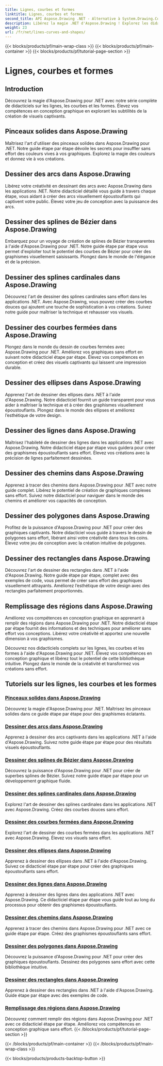 ```yaml
---
title: Lignes, courbes et formes
linktitle: Lignes, courbes et formes
second_title: API Aspose.Drawing .NET - Alternative à System.Drawing.Common
description: Libérez la magie .NET d'Aspose.Drawing ! Explorez les didacticiels sur les lignes, les courbes et les formes pour des graphiques éclatants  maîtrisez les pinceaux solides, les arcs, les splines, les ellipses et bien plus encore de manière créative.
weight: 23
url: /fr/net/lines-curves-and-shapes/
---
```


{{< blocks/products/pf/main-wrap-class >}}
{{< blocks/products/pf/main-container >}}
{{< blocks/products/pf/tutorial-page-section >}}

# Lignes, courbes et formes


## Introduction

Découvrez la magie d'Aspose.Drawing pour .NET avec notre série complète de didacticiels sur les lignes, les courbes et les formes. Élevez vos compétences en conception graphique en explorant les subtilités de la création de visuels captivants.

## Pinceaux solides dans Aspose.Drawing
Maîtrisez l'art d'utiliser des pinceaux solides dans Aspose.Drawing pour .NET. Notre guide étape par étape dévoile les secrets pour insuffler sans effort des couleurs vives à vos graphiques. Explorez la magie des couleurs et donnez vie à vos créations.

## Dessiner des arcs dans Aspose.Drawing
Libérez votre créativité en dessinant des arcs avec Aspose.Drawing dans les applications .NET. Notre didacticiel détaillé vous guide à travers chaque étape, vous aidant à créer des arcs visuellement époustouflants qui captivent votre public. Élevez votre jeu de conception avec la puissance des arcs.

## Dessiner des splines de Bézier dans Aspose.Drawing
Embarquez pour un voyage de création de splines de Bézier transparentes à l'aide d'Aspose.Drawing pour .NET. Notre guide étape par étape vous permet d'exploiter tout le potentiel des courbes de Bézier pour créer des graphismes visuellement saisissants. Plongez dans le monde de l'élégance et de la précision.

## Dessiner des splines cardinales dans Aspose.Drawing
Découvrez l'art de dessiner des splines cardinales sans effort dans les applications .NET. Avec Aspose.Drawing, vous pouvez créer des courbes douces qui ajoutent une touche de sophistication à vos créations. Suivez notre guide pour maîtriser la technique et rehausser vos visuels.

## Dessiner des courbes fermées dans Aspose.Drawing
Plongez dans le monde du dessin de courbes fermées avec Aspose.Drawing pour .NET. Améliorez vos graphiques sans effort en suivant notre didacticiel étape par étape. Élevez vos compétences en conception et créez des visuels captivants qui laissent une impression durable.

## Dessiner des ellipses dans Aspose.Drawing
Apprenez l'art de dessiner des ellipses dans .NET à l'aide d'Aspose.Drawing. Notre didacticiel fournit un guide transparent pour vous aider à maîtriser la technique et à créer des graphismes visuellement époustouflants. Plongez dans le monde des ellipses et améliorez l’esthétique de votre design.

## Dessiner des lignes dans Aspose.Drawing
Maîtrisez l'habileté de dessiner des lignes dans les applications .NET avec Aspose.Drawing. Notre didacticiel étape par étape vous guidera pour créer des graphismes époustouflants sans effort. Élevez vos créations avec la précision de lignes parfaitement dessinées.

## Dessiner des chemins dans Aspose.Drawing
Apprenez à tracer des chemins dans Aspose.Drawing pour .NET avec notre guide complet. Libérez le potentiel de création de graphiques complexes sans effort. Suivez notre didacticiel pour naviguer dans le monde des chemins et améliorer vos capacités de conception.

## Dessiner des polygones dans Aspose.Drawing
Profitez de la puissance d'Aspose.Drawing pour .NET pour créer des graphiques captivants. Notre didacticiel vous guide à travers le dessin de polygones sans effort, libérant ainsi votre créativité dans tous les coins. Élevez votre jeu de conception avec la création intuitive de polygones.

## Dessiner des rectangles dans Aspose.Drawing
Découvrez l'art de dessiner des rectangles dans .NET à l'aide d'Aspose.Drawing. Notre guide étape par étape, complet avec des exemples de code, vous permet de créer sans effort des graphiques visuellement attrayants. Améliorez l’esthétique de votre design avec des rectangles parfaitement proportionnés.

## Remplissage des régions dans Aspose.Drawing
Améliorez vos compétences en conception graphique en apprenant à remplir des régions dans Aspose.Drawing pour .NET. Notre didacticiel étape par étape fournit des informations et des techniques pour améliorer sans effort vos conceptions. Libérez votre créativité et apportez une nouvelle dimension à vos graphismes.

Découvrez nos didacticiels complets sur les lignes, les courbes et les formes à l'aide d'Aspose.Drawing pour .NET. Élevez vos compétences en conception graphique et libérez tout le potentiel de cette bibliothèque intuitive. Plongez dans le monde de la créativité et transformez vos créations sans effort.
## Tutoriels sur les lignes, les courbes et les formes
### [Pinceaux solides dans Aspose.Drawing](./solid-brushes/)
Découvrez la magie d'Aspose.Drawing pour .NET. Maîtrisez les pinceaux solides dans ce guide étape par étape pour des graphismes éclatants.
### [Dessiner des arcs dans Aspose.Drawing](./draw-arc/)
Apprenez à dessiner des arcs captivants dans les applications .NET à l'aide d'Aspose.Drawing. Suivez notre guide étape par étape pour des résultats visuels époustouflants.
### [Dessiner des splines de Bézier dans Aspose.Drawing](./draw-bezier-spline/)
Découvrez la puissance d'Aspose.Drawing pour .NET pour créer de superbes splines de Bézier. Suivez notre guide étape par étape pour un développement graphique fluide.
### [Dessiner des splines cardinales dans Aspose.Drawing](./draw-cardinal-spline/)
Explorez l'art de dessiner des splines cardinales dans les applications .NET avec Aspose.Drawing. Créez des courbes douces sans effort.
### [Dessiner des courbes fermées dans Aspose.Drawing](./draw-closed-curve/)
Explorez l'art de dessiner des courbes fermées dans les applications .NET avec Aspose.Drawing. Élevez vos visuels sans effort.
### [Dessiner des ellipses dans Aspose.Drawing](./draw-ellipse/)
Apprenez à dessiner des ellipses dans .NET à l'aide d'Aspose.Drawing. Suivez ce didacticiel étape par étape pour créer des graphiques époustouflants sans effort.
### [Dessiner des lignes dans Aspose.Drawing](./draw-lines/)
Apprenez à dessiner des lignes dans des applications .NET avec Aspose.Drawing. Ce didacticiel étape par étape vous guide tout au long du processus pour obtenir des graphismes époustouflants.
### [Dessiner des chemins dans Aspose.Drawing](./draw-path/)
Apprenez à tracer des chemins dans Aspose.Drawing pour .NET avec ce guide étape par étape. Créez des graphismes époustouflants sans effort.
### [Dessiner des polygones dans Aspose.Drawing](./draw-polygon/)
Découvrez la puissance d'Aspose.Drawing pour .NET pour créer des graphiques époustouflants. Dessinez des polygones sans effort avec cette bibliothèque intuitive.
### [Dessiner des rectangles dans Aspose.Drawing](./draw-rectangle/)
Apprenez à dessiner des rectangles dans .NET à l'aide d'Aspose.Drawing. Guide étape par étape avec des exemples de code.
### [Remplissage des régions dans Aspose.Drawing](./fill-region/)
Découvrez comment remplir des régions dans Aspose.Drawing pour .NET avec ce didacticiel étape par étape. Améliorez vos compétences en conception graphique sans effort.
{{< /blocks/products/pf/tutorial-page-section >}}

{{< /blocks/products/pf/main-container >}}
{{< /blocks/products/pf/main-wrap-class >}}

{{< blocks/products/products-backtop-button >}}
